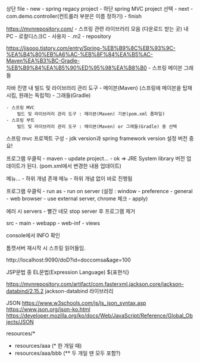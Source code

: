 상단 file - new - spring regacy project - 하단 spring MVC project 선택 - next - com.demo.controller(컨트롤러 부분은 이름 정하기) - finish

https://mvnrepository.com/  - 스프링 관련 라이브러리 모음 (다운로드 받는 곳)
내PC - 로컬디스크C - 사용자 - .m2 - repository


https://jisooo.tistory.com/entry/Spring-%EB%B9%8C%EB%93%9C-%EA%B4%80%EB%A6%AC-%EB%8F%84%EA%B5%AC-Maven%EA%B3%BC-Gradle-%EB%B9%84%EA%B5%90%ED%95%98%EA%B8%B0  - 스프링 메이븐 그래들

자바 진영 내
빌드 및 라이브러리 관리 도구
    - 메이븐(Maven) (스프링에 메이븐을 탑재시킴, 원래는 독립적)
    - 그래들(Gradle)

    - 스프링 MVC
        빌드 및 라이브러리 관리 도구 : 메이븐(Maven) 기본(pom.xml 폼파일)
    - 스프링 부트
        빌드 및 라이브러리 관리 도구 : 메이븐(Maven) or 그래들(Gradle) 중 선택


스프링 mvc 프로젝트 구성
    - jdk version과 spring framework version 설정
버전 중요!


프로그램 우클릭 - maven - update project... - ok  =>  JRE System library 버전 업데이트가 된다. (pom.xml에서 변경한 내용 업데이트)

메뉴...  - 하위 개념 존재
메뉴     - 하위 개념 없이 바로 진행됨

프로그램 우클릭 - run as - run on server (설정 : window - preference - general - web browser - use external server, chrome 체크 - apply)

에러 시 servers - 빨간 네모 stop server 후 프로그램 제거

src - main - webapp - web-inf - views 

console에서 INFO 확인

톰캣서버 재시작 시 스프링 읽어들임.

http://localhost:9090/doD?id=doccomsa&age=100 

JSP문법 중 EL문법(Expression Language)
    ${표현식}

https://mvnrepository.com/artifact/com.fasterxml.jackson.core/jackson-databind/2.15.2
jackson-databind 라이브러리 

JSON 
https://www.w3schools.com/js/js_json_syntax.asp
https://www.json.org/json-ko.html
https://developer.mozilla.org/ko/docs/Web/JavaScript/Reference/Global_Objects/JSON


resources/*

 - resources/aaa (* 한 개일 때)
 - resources/aaa/bbb (** 두 개일 땐 모두 포함?)

